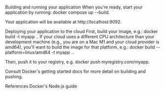 Building and running your application
When you're ready, start your application by running: docker compose up --build.

Your application will be available at http://localhost:9092.

Deploying your application to the cloud
First, build your image, e.g.: docker build -t myapp .. If your cloud uses a different CPU architecture than your development machine (e.g., you are on a Mac M1 and your cloud provider is amd64), you'll want to build the image for that platform, e.g.: docker build --platform=linux/amd64 -t myapp ..

Then, push it to your registry, e.g. docker push myregistry.com/myapp.

Consult Docker's getting started docs for more detail on building and pushing.

References
Docker's Node.js guide
